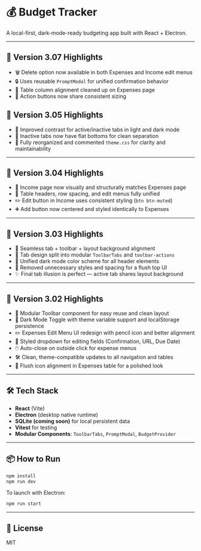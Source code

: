 # 💰 Budget Tracker

A local-first, dark-mode-ready budgeting app built with React + Electron.

---

## 🚀 Version 3.07 Highlights

- 🗑 Delete option now available in both Expenses and Income edit menus
- 🔒 Uses reusable `PromptModal` for unified confirmation behavior
- 📐 Table column alignment cleaned up on Expenses page
- 📏 Action buttons now share consistent sizing

## 🚀 Version 3.05 Highlights

- 🎨 Improved contrast for active/inactive tabs in light and dark mode
- 🔲 Inactive tabs now have flat bottoms for clean separation
- 🧼 Fully reorganized and commented `theme.css` for clarity and maintainability

---

## 🚀 Version 3.04 Highlights

- 🔁 Income page now visually and structurally matches Expenses page
- 🧾 Table headers, row spacing, and edit menus fully unified
- ✏️ Edit button in Income uses consistent styling (`btn btn-muted`)
- ➕ Add button now centered and styled identically to Expenses

---

## 🚀 Version 3.03 Highlights

- 🎯 Seamless tab + toolbar + layout background alignment
- 🧱 Tab design split into modular `ToolbarTabs` and `toolbar-actions`
- 🎨 Unified dark mode color scheme for all header elements
- 🧼 Removed unnecessary styles and spacing for a flush top UI
- ✨ Final tab illusion is perfect — active tab shares layout background

---

## 🚀 Version 3.02 Highlights

- 🔧 Modular Toolbar component for easy reuse and clean layout
- 🌙 Dark Mode Toggle with theme variable support and localStorage persistence
- ✏️ Expenses Edit Menu UI redesign with pencil icon and better alignment
- 🧱 Styled dropdown for editing fields (Confirmation, URL, Due Date)
- 🖱️ Auto-close on outside click for expense menus
- 🛠️ Clean, theme-compatible updates to all navigation and tables
- 💄 Flush icon alignment in Expenses table for a polished look

---

## 🛠️ Tech Stack

- **React** (Vite)
- **Electron** (desktop native runtime)
- **SQLite (coming soon)** for local persistent data
- **Vitest** for testing
- **Modular Components**: `ToolbarTabs`, `PromptModal`, `BudgetProvider`

---

## 📦 How to Run

```bash
npm install
npm run dev
```

To launch with Electron:

```bash
npm run start
```

---

## 📄 License

MIT
